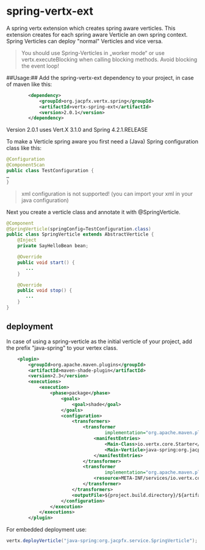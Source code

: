 spring-vertx-ext
================

A spring vertx extension which creates spring aware verticles. This extension creates for each spring aware Verticle an own spring context.
Spring Verticles can deploy "normal" Verticles and vice versa.
> You should use Spring-Verticles in „worker mode“ or use vertx.executeBlocking when calling blocking methods. Avoid blocking the event loop!

##Usage:##
Add the spring-vertx-ext dependency to your project, in case of maven like this:
```xml
        <dependency>
            <groupId>org.jacpfx.vertx.spring</groupId>
            <artifactId>vertx-spring-ext</artifactId>
            <version>2.0.1</version>
        </dependency>
 ```

Version 2.0.1 uses Vert.X 3.1.0 and Spring 4.2.1.RELEASE



To make a Verticle spring aware you first need a (Java) Spring configuration class like this:
```java
@Configuration
@ComponentScan
public class TestConfiguration {
…
}
 ```
> xml configuration is not supported! (you can import your xml in your java configuration)
 
Next you create a verticle class and annotate it with @SpringVerticle.

```java
@Component
@SpringVerticle(springConfig=TestConfiguration.class)
public class SpringVerticle extends AbstractVerticle {
    @Inject
    private SayHelloBean bean;

    @Override
    public void start() {
       ...
    }

    @Override
    public void stop() {
       ...
    }
}

 ```


## deployment ##

In case of using a spring-verticle as the initial verticle of your project, add the prefix "java-spring" to your vertex class.
```xml
    <plugin>
        <groupId>org.apache.maven.plugins</groupId>
        <artifactId>maven-shade-plugin</artifactId>
        <version>2.3</version>
        <executions>
            <execution>
                <phase>package</phase>
                    <goals>
                        <goal>shade</goal>
                    </goals>
                    <configuration>
                        <transformers>
                            <transformer
                                    implementation="org.apache.maven.plugins.shade.resource.ManifestResourceTransformer">
                                <manifestEntries>
                                    <Main-Class>io.vertx.core.Starter</Main-Class>
                                    <Main-Verticle>java-spring:org.jacpfx.service.SpringVerticle</Main-Verticle>
                                </manifestEntries>
                            </transformer>
                            <transformer
                                    implementation="org.apache.maven.plugins.shade.resource.AppendingTransformer">
                                <resource>META-INF/services/io.vertx.core.spi.VerticleFactory</resource>
                            </transformer>
                        </transformers>
                        <outputFile>${project.build.directory}/${artifactId}-${version}-fat.jar</outputFile>
                    </configuration>
                </execution>
            </executions>
        </plugin>

  ```
  
  For embedded deployment use:
  ```java
  vertx.deployVerticle("java-spring:org.jacpfx.service.SpringVerticle"); 
  ```
  